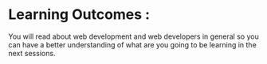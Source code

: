 # Learning Outcomes :

You will read about web development and web developers in general so you can have a better understanding of what are you going to be learning in the next sessions.